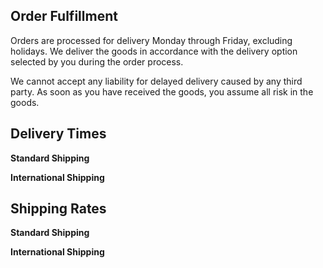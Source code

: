 <!--
post_title: Delivery Information
post_name: delivery
post_type: page
post_status: publish
meta_input:
  site-sidebar-layout: "no-sidebar"
  site-content-layout: "plain-container"
woocart_defaults:
  wp/woocommerce_returns_page_id: $ID
-->


<h2>Order Fulfillment</h2>
<p>Orders are processed for delivery Monday through Friday, excluding holidays. We deliver the goods in accordance with the delivery option selected by you during the order process.</p>

<p>We cannot accept any liability for delayed delivery caused by any third party. As soon as you have received the goods, you assume all risk in the goods.</p>

<h2>Delivery Times</h2>
<p><strong>Standard Shipping</strong></p>

<p><strong>International Shipping</strong></p>

<h2>Shipping Rates</h2>
<p><strong>Standard Shipping</strong></p>

<p><strong>International Shipping</strong></p>
